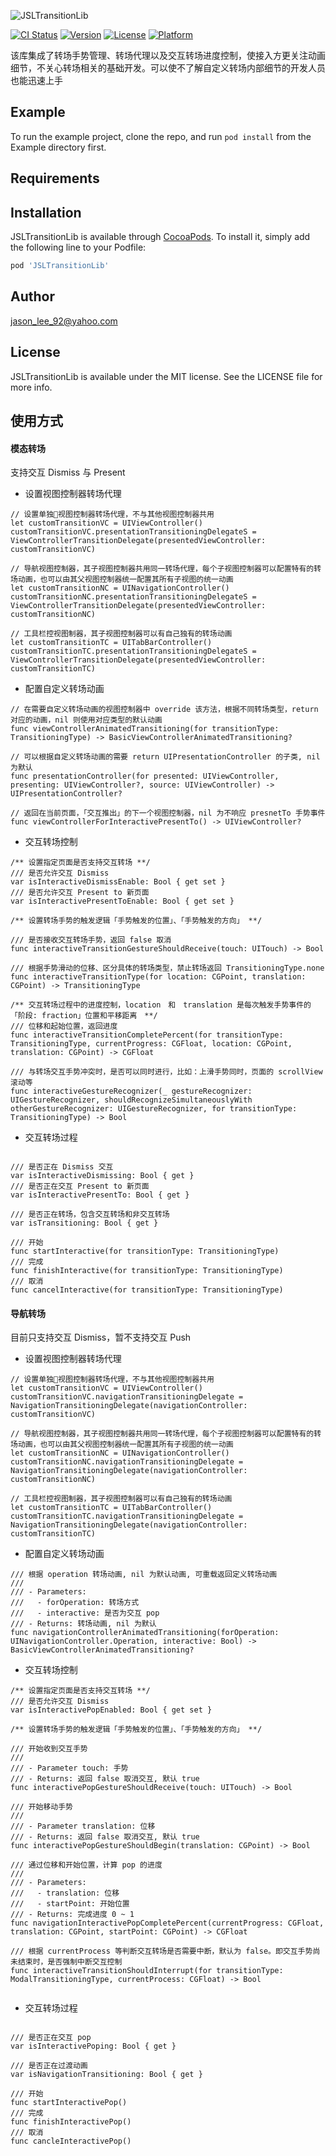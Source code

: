 ![JSLTransitionLib](https://raw.githubusercontent.com/Jason-Stan-Lee/JSLTransitionLib/assets/CoverImage/coverimage.jpg)

[![CI Status](https://api.travis-ci.org/repos/Jason-Stan-Lee/JSLTransitionLib.svg?style=flat)](https://travis-ci.org/Jason-Stan-Lee/JSLTransitionLib)
[![Version](https://img.shields.io/cocoapods/v/JSLTransitionLib.svg?style=flat)](https://cocoapods.org/pods/JSLTransitionLib)
[![License](https://img.shields.io/cocoapods/l/JSLTransitionLib.svg?style=flat)](https://cocoapods.org/pods/JSLTransitionLib)
[![Platform](https://img.shields.io/cocoapods/p/JSLTransitionLib.svg?style=flat)](https://cocoapods.org/pods/JSLTransitionLib)


该库集成了转场手势管理、转场代理以及交互转场进度控制，使接入方更关注动画细节，不关心转场相关的基础开发。可以使不了解自定义转场内部细节的开发人员也能迅速上手

## Example

To run the example project, clone the repo, and run `pod install` from the Example directory first.

## Requirements

## Installation

JSLTransitionLib is available through [CocoaPods](https://cocoapods.org). To install
it, simply add the following line to your Podfile:

```ruby
pod 'JSLTransitionLib'
```

## Author

jason_lee_92@yahoo.com

## License

JSLTransitionLib is available under the MIT license. See the LICENSE file for more info.

## 使用方式

#### 模态转场
支持交互 Dismiss 与 Present

- 设置视图控制器转场代理
```
// 设置单独视图控制器转场代理，不与其他视图控制器共用
let customTransitionVC = UIViewController()
customTransitionVC.presentationTransitioningDelegateS = ViewControllerTransitionDelegate(presentedViewController: customTransitionVC)

// 导航视图控制器，其子视图控制器共用同一转场代理，每个子视图控制器可以配置特有的转场动画，也可以由其父视图控制器统一配置其所有子视图的统一动画
let customTransitionNC = UINavigationController()
customTransitionNC.presentationTransitioningDelegateS = ViewControllerTransitionDelegate(presentedViewController: customTransitionNC)

// 工具栏控视图制器，其子视图控制器可以有自己独有的转场动画
let customTransitionTC = UITabBarController()
customTransitionTC.presentationTransitioningDelegateS = ViewControllerTransitionDelegate(presentedViewController: customTransitionTC)

```
- 配置自定义转场动画

```
// 在需要自定义转场动画的视图控制器中 override 该方法，根据不同转场类型，return 对应的动画，nil 则使用对应类型的默认动画
func viewControllerAnimatedTransitioning(for transitionType: TransitioningType) -> BasicViewControllerAnimatedTransitioning?

// 可以根据自定义转场动画的需要 return UIPresentationController 的子类, nil 为默认
func presentationController(for presented: UIViewController, presenting: UIViewController?, source: UIViewController) -> UIPresentationController?

// 返回在当前页面，「交互推出」的下一个视图控制器，nil 为不响应 presnetTo 手势事件
func viewControllerForInteractivePresentTo() -> UIViewController?

```
- 交互转场控制

```
/** 设置指定页面是否支持交互转场 **/
/// 是否允许交互 Dismiss
var isInteractiveDismissEnable: Bool { get set }
/// 是否允许交互 Present to 新页面
var isInteractivePresentToEnable: Bool { get set }

/** 设置转场手势的触发逻辑「手势触发的位置」、「手势触发的方向」 **/

/// 是否接收交互转场手势，返回 false 取消
func interactiveTransitionGestureShouldReceive(touch: UITouch) -> Bool

/// 根据手势滑动的位移、区分具体的转场类型，禁止转场返回 TransitioningType.none
func interactiveTransitionType(for location: CGPoint, translation: CGPoint) -> TransitioningType

/** 交互转场过程中的进度控制，location　和　translation 是每次触发手势事件的「阶段: fraction」位置和平移距离　**/
/// 位移和起始位置，返回进度
func interactiveTransitionCompletePercent(for transitionType: TransitioningType, currentProgress: CGFloat, location: CGPoint, translation: CGPoint) -> CGFloat

/// 与转场交互手势冲突时，是否可以同时进行，比如：上滑手势同时，页面的 scrollView 滚动等
func interactiveGestureRecognizer(_ gestureRecognizer: UIGestureRecognizer, shouldRecognizeSimultaneouslyWith otherGestureRecognizer: UIGestureRecognizer, for transitionType: TransitioningType) -> Bool

```
- 交互转场过程

```

/// 是否正在 Dismiss 交互
var isInteractiveDismissing: Bool { get }
/// 是否正在交互 Present to 新页面
var isInteractivePresentTo: Bool { get }

/// 是否正在转场，包含交互转场和非交互转场
var isTransitioning: Bool { get }

/// 开始
func startInteractive(for transitionType: TransitioningType)
/// 完成
func finishInteractive(for transitionType: TransitioningType)
/// 取消
func cancelInteractive(for transitionType: TransitioningType)
```
#### 导航转场
目前只支持交互 Dismiss，暂不支持交互 Push

- 设置视图控制器转场代理
```
// 设置单独视图控制器转场代理，不与其他视图控制器共用
let customTransitionVC = UIViewController()
customTransitionVC.navigationTransitioningDelegate = NavigationTransitioningDelegate(navigationController: customTransitionVC)

// 导航视图控制器，其子视图控制器共用同一转场代理，每个子视图控制器可以配置特有的转场动画，也可以由其父视图控制器统一配置其所有子视图的统一动画
let customTransitionNC = UINavigationController()
customTransitionNC.navigationTransitioningDelegate = NavigationTransitioningDelegate(navigationController: customTransitionNC)

// 工具栏控视图制器，其子视图控制器可以有自己独有的转场动画
let customTransitionTC = UITabBarController()
customTransitionTC.navigationTransitioningDelegate = NavigationTransitioningDelegate(navigationController: customTransitionTC)

```
- 配置自定义转场动画

```
/// 根据 operation 转场动画, nil 为默认动画, 可重载返回定义转场动画
///
/// - Parameters:
///   - forOperation: 转场方式
///   - interactive: 是否为交互 pop
/// - Returns: 转场动画, nil 为默认
func navigationControllerAnimatedTransitioning(forOperation: UINavigationController.Operation, interactive: Bool) -> BasicViewControllerAnimatedTransitioning?

```
- 交互转场控制

```
/** 设置指定页面是否支持交互转场 **/
/// 是否允许交互 Dismiss
var isInteractivePopEnabled: Bool { get set }

/** 设置转场手势的触发逻辑「手势触发的位置」、「手势触发的方向」 **/

/// 开始收到交互手势
///
/// - Parameter touch: 手势
/// - Returns: 返回 false 取消交互, 默认 true
func interactivePopGestureShouldReceive(touch: UITouch) -> Bool

/// 开始移动手势
///
/// - Parameter translation: 位移
/// - Returns: 返回 false 取消交互, 默认 true
func interactivePopGestureShouldBegin(translation: CGPoint) -> Bool

/// 通过位移和开始位置，计算 pop 的进度
///
/// - Parameters:
///   - translation: 位移
///   - startPoint: 开始位置
/// - Returns: 完成进度 0 ~ 1
func navigationInteractivePopCompletePercent(currentProgress: CGFloat, translation: CGPoint, startPoint: CGPoint) -> CGFloat

/// 根据 currentProcess 等判断交互转场是否需要中断，默认为 false。即交互手势尚未结束时，是否强制中断交互控制
func interactiveTransitionShouldInterrupt(for transitionType: ModalTransitioningType, currentProcess: CGFloat) -> Bool
                                          
```
- 交互转场过程

```

/// 是否正在交互 pop
var isInteractivePoping: Bool { get }

/// 是否正在过渡动画
var isNavigationTransitioning: Bool { get }

/// 开始
func startInteractivePop()
/// 完成
func finishInteractivePop()
/// 取消
func cancleInteractivePop()

```

